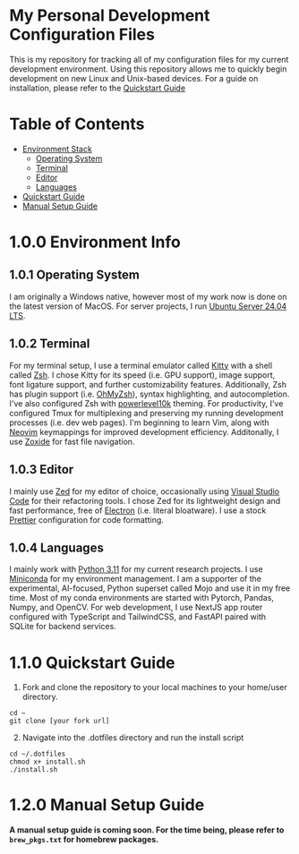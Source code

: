 # My Personal Development Configuration Files
This is my repository for tracking all of my configuration files for my current development environment. Using this repository allows me to quickly begin development on new Linux and Unix-based devices. For a guide on installation, please refer to the [Quickstart Guide](#1.1.0-quickstart-guide)

# Table of Contents
- [Environment Stack](#100-environment-stack)
    - [Operating System](#101-operating-system)
    - [Terminal](#102-terminal)
    - [Editor](#103-editor)
    - [Languages](#104-languages)
- [Quickstart Guide](#110-quickstart-quide)
- [Manual Setup Guide](#120-manual-setup-guide)

# 1.0.0 Environment Info
## 1.0.1 Operating System
I am originally a Windows native, however most of my work now is done on the latest version of MacOS. For server projects, I run [Ubuntu Server 24.04 LTS](https://ubuntu.com/download/server).
## 1.0.2 Terminal
For my terminal setup, I use a terminal emulator called [Kitty](https://sw.kovidgoyal.net/kitty/) with a shell called [Zsh](https://en.wikipedia.org/wiki/Z_shell). I chose Kitty for its speed (i.e. GPU support), image support, font ligature support, and further customizability features. Additionally, Zsh has plugin support (i.e. [OhMyZsh](https://ohmyz.sh/)), syntax highlighting, and autocompletion. I've also configured Zsh with [powerlevel10k](https://github.com/romkatv/powerlevel10k) theming. For productivity, I've configured Tmux for multiplexing and preserving my running development processes (i.e. dev web pages). I'm beginning to learn Vim, along with [Neovim](https://neovim.io/) keymappings for improved development efficiency. Additonally, I use [Zoxide](https://github.com/ajeetdsouza/zoxide) for fast file navigation.
## 1.0.3 Editor
I mainly use [Zed](https://zed.dev/) for my editor of choice, occasionally using [Visual Studio Code](https://code.visualstudio.com/) for their refactoring tools. I chose Zed for its lightweight design and fast performance, free of [Electron](https://en.wikipedia.org/wiki/Electron_(software_framework)) (i.e. literal bloatware). I use a stock [Prettier](https://prettier.io/) configuration for code formatting.
## 1.0.4 Languages
I mainly work with [Python 3.11](https://www.python.org/) for my current research projects. I use [Miniconda](https://www.anaconda.com/docs/getting-started/miniconda/main) for my environment management. I am a supporter of the experimental, AI-focused, Python superset called Mojo and use it in my free time. Most of my conda environments are started with Pytorch, Pandas, Numpy, and OpenCV. For web development, I use NextJS app router configured with TypeScript and TailwindCSS, and FastAPI paired with SQLite for backend services.

# 1.1.0 Quickstart Guide
1. Fork and clone the repository to your local machines to your home/user directory.
```
cd ~
git clone [your fork url]
```
2. Navigate into the .dotfiles directory and run the install script
```
cd ~/.dotfiles
chmod x+ install.sh
./install.sh
```

# 1.2.0 Manual Setup Guide
**A manual setup guide is coming soon. For the time being, please refer to `brew_pkgs.txt` for homebrew packages.**

